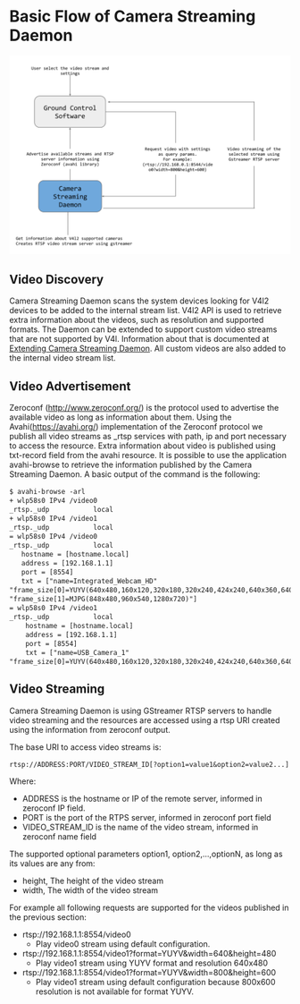 # Basic Flow of Camera Streaming Daemon

![Basic Camera Streaming Daemon Flow](../../assets/basic_flow.png)

## Video Discovery

Camera Streaming Daemon scans the system devices looking for V4l2 devices to be added to the internal stream list. V4l2 API is used to retrieve extra information about the videos, such as resolution and supported formats.
The Daemon can be extended to support custom video streams that are not supported by V4l. Information about that is documented at [Extending Camera Streaming Daemon](Extending). All custom videos are also added to the internal video stream list.

## Video Advertisement

Zeroconf (http://www.zeroconf.org/) is the protocol used to advertise the available video as long as information about them. Using the Avahi(https://avahi.org/) implementation of the Zeroconf protocol we publish all video streams as _rtsp services with path, ip and port necessary to access the resource. Extra information about video is published using txt-record field from the avahi resource.
It is possible to use the application avahi-browse to retrieve the information published by the Camera Streaming Daemon. A basic output of the command is the following:

```
$ avahi-browse -arl
+ wlp58s0 IPv4 /video0                                       _rtsp._udp           local
+ wlp58s0 IPv4 /video1                                       _rtsp._udp           local
= wlp58s0 IPv4 /video0                                       _rtsp._udp           local
   hostname = [hostname.local]
   address = [192.168.1.1]
   port = [8554]
   txt = ["name=Integrated_Webcam_HD" "frame_size[0]=YUYV(640x480,160x120,320x180,320x240,424x240,640x360,640x480)" "frame_size[1]=MJPG(848x480,960x540,1280x720)"]
= wlp58s0 IPv4 /video1                                       _rtsp._udp           local
    hostname = [hostname.local]
    address = [192.168.1.1]
    port = [8554]
    txt = ["name=USB_Camera_1" "frame_size[0]=YUYV(640x480,160x120,320x180,320x240,424x240,640x360,640x480)"]
```


## Video Streaming

Camera Streaming Daemon is using GStreamer RTSP servers to handle video streaming and the resources are accessed using a rtsp URI created using the information from zeroconf output.

The base URI to access video streams is:
```
rtsp://ADDRESS:PORT/VIDEO_STREAM_ID[?option1=value1&option2=value2...]
```

Where:
- ADDRESS is the hostname or IP of the remote server, informed in zeroconf IP field.
- PORT is the port of the RTPS server, informed in zeroconf port field
- VIDEO_STREAM_ID is the name of the video stream, informed in zeroconf name field 

The supported optional parameters option1, option2,...,optionN, as long as its values are any from:
- height, The height of the video stream
- width, The width of the video stream

For example all following requests are supported for the videos published in the previous section:
- rtsp://192.168.1.1:8554/video0
  - Play video0 stream using default configuration.
- rtsp://192.168.1.1:8554/video1?format=YUYV&width=640&height=480
  - Play video1 stream using YUYV format and resolution 640x480
- rtsp://192.168.1.1:8554/video1?format=YUYV&width=800&height=600
  - Play video1 stream using default configuration because 800x600 resolution is not available for format YUYV.